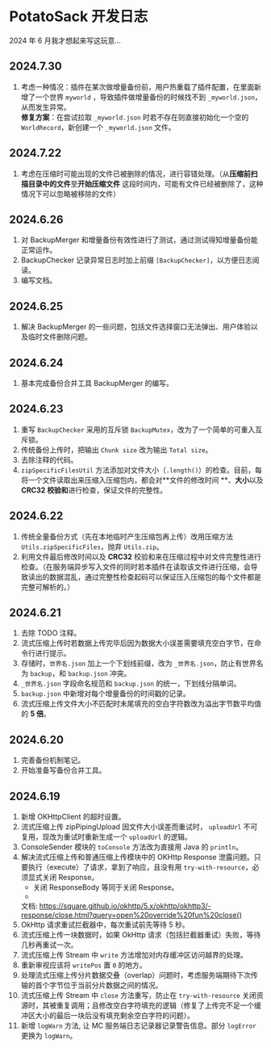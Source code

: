 # PotatoSack 开发日志

2024 年 6 月我才想起来写这玩意...

## 2024.7.30

1. 考虑一种情况：插件在某次做增量备份前，用户热重载了插件配置，在里面新增了一个世界 `myworld`
   ，导致插件做增量备份的时候找不到 `_myworld.json`，从而发生异常。  
   **修复方案**：在尝试拉取 `_myworld.json` 时若不存在则直接初始化一个空的 `WorldRecord`，新创建一个 `_myworld.json` 文件。

## 2024.7.22

1. 考虑在压缩时可能出现的文件已被删除的情况，进行容错处理。（从**压缩前扫描目录中的文件**至**开始压缩文件**
   这段时间内，可能有文件已经被删除了，这种情况下可以忽略被移除的文件）

## 2024.6.26

1. 对 BackupMerger 和增量备份有效性进行了测试，通过测试得知增量备份能正常运作。
2. BackupChecker 记录异常日志时加上前缀 `[BackupChecker]`，以方便日志阅读。
3. 编写文档。

## 2024.6.25

1. 解决 BackupMerger 的一些问题，包括文件选择窗口无法弹出、用户体验以及临时文件删除问题。

## 2024.6.24

1. 基本完成备份合并工具 BackupMerger 的编写。

## 2024.6.23

1. 重写 `BackupChecker` 采用的互斥锁 `BackupMutex`，改为了一个简单的可重入互斥锁。
2. 传统备份上传时，把输出 `Chunk size` 改为输出 `Total size`。
3. 去除注释的代码。
4. `zipSpecificFilesUtil` 方法添加对文件大小（`.length()`）的检查。目前，每将一个文件读取出来压缩入压缩包内，都会对**文件的修改时间
   **、**大小**以及 **CRC32 校验和**进行检查，保证文件的完整性。

## 2024.6.22

1. 传统全量备份方式（先在本地临时产生压缩包再上传）改用压缩方法 `Utils.zipSpecificFiles`，抛弃 `Utils.zip`。
2. 利用文件最后修改时间以及 **CRC32**
   校验和来在压缩过程中对文件完整性进行检查。（在服务端异步写入文件的同时若本插件在读取该文件进行压缩，会导致读出的数据混乱，通过完整性检查起码可以保证压入压缩包的每个文件都是完整可解析的。）

## 2024.6.21

1. 去除 TODO 注释。
2. 流式压缩上传时若数据上传完毕后因为数据大小误差需要填充空白字节，在命令行进行提示。
3. 存储时，`世界名.json` 加上一个下划线前缀，改为 `_世界名.json`，防止有世界名为 `backup`，和 `backup.json` 冲突。
4. `_世界名.json` 字段命名规范和 `backup.json` 的统一，下划线分隔单词。
5. `backup.json` 中新增对每个增量备份的时间戳的记录。
6. 流式压缩上传文件大小不匹配时末尾填充的空白字符数改为溢出字节数平均值的 **5 倍**。

## 2024.6.20

1. 完善备份机制笔记。
2. 开始准备写备份合并工具。

## 2024.6.19

1. 新增 OKHttpClient 的超时设置。
2. 流式压缩上传 zipPipingUpload 因文件大小误差而重试时， `uploadUrl` 不可复用，现改为重试时重新生成一个 `uploadUrl` 的逻辑。
3. ConsoleSender 模块的 `toConsole` 方法改为直接用 Java 的 `println`。
4. 解决流式压缩上传和普通压缩上传模块中的 OKHttp Response
   泄露问题。只要执行（execute）了请求，拿到了响应，且没有用 `try-with-resource`，必须显式关闭 Response。
    - 关闭 ResponseBody 等同于关闭 Response。
    -
   文档: https://square.github.io/okhttp/5.x/okhttp/okhttp3/-response/close.html?query=open%20override%20fun%20close()
5. OkHttp 请求重试拦截器中，每次重试前先等待 5 秒。
6. 流式压缩上传一块数据时，如果 OkHttp 请求（包括拦截器重试）失败，等待几秒再重试一次。
7. 流式压缩上传 Stream 中 `write` 方法增加对内存缓冲区访问越界的处理。
8. 重新审视应该将 `writePos` 置 `0` 的地方。
9. 处理流式压缩上传分片数据交叠（overlap）问题时，考虑服务端期待下次传输的首个字节位于当前分片数据之间的情况。
10. 流式压缩上传 Stream 中 `close` 方法重写，防止在 `try-with-resource`
    关闭资源时，其被重复调用；且修改空白字符填充的逻辑（修复了上传完不足一个缓冲区大小的最后一块后没有填充剩余空白字符的问题）。
11. 新增 `logWarn` 方法, 让 MC 服务端日志记录器记录警告信息。部分 `logError` 更换为 `logWarn`。  